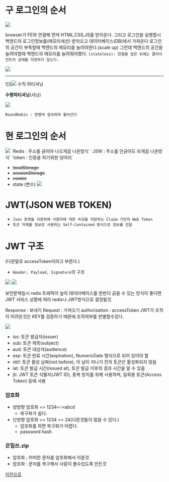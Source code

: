 # 구 로그인의 순서

<img src="https://images.velog.io/images/alstjd0051/post/49255124-ac31-47ec-8550-a827170b6570/image.png">

browser가 FE와 연결해 먼저 HTML,CSS,JS를 받아온다.
그리고 로그인을 실행할시 백엔드의 로그인정보를(메모리세션) 받아오고 데이터베이스(DB)에서 가져온다
로그인의 공간이 부족할때 백엔드의 메모리를 늘려야한다.(scale up)
그런데 백엔드의 공간을 늘려야할때 백엔드의 메모리를 늘려줘야했다.
`(stateless): 연결을 끊은 뒤에는 클라이언트의 상태를 저장하지 않는다.`

<img src="https://images.velog.io/images/alstjd0051/post/28019487-b5d6-4d6a-8831-f444ab0723a7/image.png">

<hr />

![](<img src="https://images.velog.io/images/alstjd0051/post/c527f090-da00-46a5-a5af-aee91c0ca792/image.png">
수직 파티셔닝

**수평파티셔닝**(샤닝)

<img src="https://images.velog.io/images/alstjd0051/post/57417664-809b-4262-94fd-a40b2ca3d619/image.png">

`RoundRobin : 한명씩 접속하며 돌아간다`

# 현 로그인의 순서

<img src="https://images.velog.io/images/alstjd0051/post/d7bd3b35-ad2e-477a-84eb-b2bc271a89a6/image.png">
`Redis : 주소를 긁어야 나오게끔 나온방식`
`JSW : 주소를 안긁어도 되게끔 나온방식`
`token : 인증을 하기위한 덩어리`

- ~~localStorage~~
- ~~sessionStorage~~
- ~~cookie~~
- state (변수)
  <img src="https://images.velog.io/images/alstjd0051/post/7f701c52-dc7e-469a-9289-da140ebbd0c8/image.png">

# JWT(JSON WEB TOKEN)

- `Json 포맷을 이용하여 사용자에 대한 속성을 저장하는 Claim 기반의 Web Token`
- `토큰 자체를 정보로 사용하는 Self-Contained 방식으로 정보를 전달`

# JWT 구조

(다른말로 accessToken이라고 부른다.)

- `Header, Payload, Signature`의 구조

<img src="https://images.velog.io/images/alstjd0051/post/3c9e25ce-b766-48bf-b280-b9d6d4fb472c/image.png">

<img src="https://images.velog.io/images/alstjd0051/post/442d93b9-3a29-4ab6-8e69-dc497037e6a7/image.png">

보안문제일시 redis
트레픽이 높아 데이터베이스를 한번더 긁을 수 있는 방식이 좋다면 JWT
서비스 상황에 따라 redis나 JWT방식으로 결정될것.

Response : 보내기
Request : 가져오기
authorization : accessToken
JWT가 조작이 어려운것은 KEY를 검증하기 때문에 조작여부를 판별할수있다.

<img src="https://images.velog.io/images/alstjd0051/post/911bd11f-a797-4d95-9bf6-7e5e43779beb/image.png">

- iss: 토큰 발급자(issuer)
- sub: 토큰 제목(subject)
- aud: 토큰 대상자(audience)
- exp: 토큰 만료 시간(expiration), NumericDate 형식으로 되어 있어야 함
- nbf: 토큰 활성 날짜(not before), 이 날이 지나기 전의 토큰은 활성화되지 않음
- iat: 토큰 발급 시간(issued at), 토큰 발급 이후의 경과 시간을 알 수 있음
- jti: JWT 토큰 식별자(JWT ID), 중복 방지를 위해 사용하며, 일회용 토큰(Access Token) 등에 사용

### 암호화

- 양방향 암호화 => 1234<->abcd
  - 복구화가 쉽다.
- 단방향 암호화 => 1234 => 24(다른것들이 많을 수 있다.)
  - 암호화를 하면 복구화가 어렵다.
  - password hash


### 은밀쓰.zip

- 암호화 : 어떠한 문자를 암호화해서 이룬것.
- 암호화 : 문자를 복구해서 사람이 볼수있도록 만든것

<a href="https://velog.io/@alstjd0051/%EC%BD%94%EB%93%9C%EC%BA%A0%ED%94%845%EC%A3%BC%EC%B0%A8#%ED%95%84%EC%88%98-3%EA%B0%80%EC%A7%80">이전으로</a>
